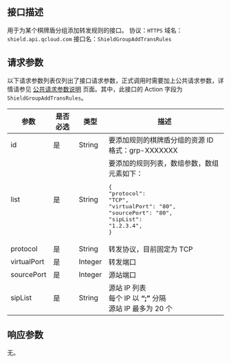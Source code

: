 ## 接口描述
用于为某个棋牌盾分组添加转发规则的接口。
协议：`HTTPS`
域名：`shield.api.qcloud.com`
接口名：`ShieldGroupAddTransRules`

## 请求参数
以下请求参数列表仅列出了接口请求参数，正式调用时需要加上公共请求参数，详情请参见 [公共请求参数说明](http://tce.fsphere.cn/document/api/213/6976) 页面。其中，此接口的 Action 字段为 `ShieldGroupAddTransRules`。

| 参数 | 是否必选 | 类型 | 描述 |
| ----- | ---- | ------ | ---------------------------------------- |
| id | 是 | String | 要添加规则的棋牌盾分组的资源 ID</br>格式：grp-XXXXXXX |
| list | 是 | String | 要添加的规则列表，数组参数，数组元素如下：<pre>{</br>"protocol": "TCP", </br>"virtualPort": "80",</br>"sourcePort": "80",</br>"sipList": "1.2.3.4",</br>}</pre> |
| protocol | 是 | String  | 转发协议，目前固定为 TCP |
| virtualPort | 是  | Integer | 转发端口 |
| sourcePort  | 是 | Integer | 源站端口  |
| sipList | 是  | String | 源站 IP 列表</br>每个 IP 以 **“;”** 分隔</br>源站 IP 最多为 20 个 |

## 响应参数
无。
